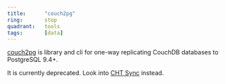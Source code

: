 ```yaml
---
title:      "couch2pg"
ring:       stop
quadrant:   tools
tags:       [data]
---
```


[couch2pg](https://github.com/medic/couch2pg) is library and cli for one-way replicating CouchDB databases to PostgreSQL 9.4+.

It is currently deprecated. Look into [CHT Sync](https://github.com/medic/cht-sync) instead.
